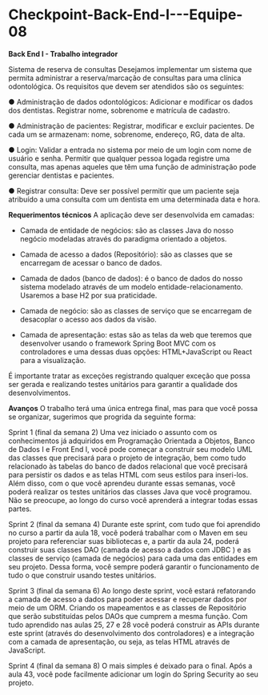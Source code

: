 # Checkpoint-Back-End-I---Equipe-08

**Back End I - Trabalho integrador**

Sistema de reserva de consultas
Desejamos implementar um sistema que permita administrar a reserva/marcação
de consultas para uma clínica odontológica. Os requisitos que devem ser
atendidos são os seguintes:

● Administração de dados odontológicos: Adicionar e modificar os dados
dos dentistas. Registrar nome, sobrenome e matrícula de cadastro.

● Administração de pacientes: Registrar, modificar e excluir pacientes. De
cada um se armazenam: nome, sobrenome, endereço, RG, data de alta.

● Login: Validar a entrada no sistema por meio de um login com nome de
usuário e senha. Permitir que qualquer pessoa logada registre uma
consulta, mas apenas aqueles que têm uma função de administração pode
gerenciar dentistas e pacientes.

● Registrar consulta: Deve ser possível permitir que um paciente seja
atribuído a uma consulta com um dentista em uma determinada data e
hora.

**Requerimentos técnicos**
A aplicação deve ser desenvolvida em camadas:

- Camada de entidade de negócios: são as classes Java do nosso negócio
modeladas através do paradigma orientado a objetos.

- Camada de acesso a dados (Repositório): são as classes que se encarregam
de acessar o banco de dados.

- Camada de dados (banco de dados): é o banco de dados do nosso sistema
modelado através de um modelo entidade-relacionamento. Usaremos a
base H2 por sua praticidade.

- Camada de negócio: são as classes de serviço que se encarregam de
desacoplar o acesso aos dados da visão.

- Camada de apresentação: estas são as telas da web que teremos que
desenvolver usando o framework Spring Boot MVC com os controladores e
uma dessas duas opções: HTML+JavaScript ou React para a visualização.

É importante tratar as exceções registrando qualquer exceção que possa ser
gerada e realizando testes unitários para garantir a qualidade dos
desenvolvimentos.

**Avanços**
O trabalho terá uma única entrega final, mas para que você possa se organizar,
sugerimos que progrida da seguinte forma:

Sprint 1 (final da semana 2)
Uma vez iniciado o assunto com os conhecimentos já adquiridos em Programação
Orientada a Objetos, Banco de Dados I e Front End I, você pode começar a
construir seu modelo UML das classes que precisará para o projeto de integração,
bem como tudo relacionado às tabelas do banco de dados relacional que você
precisará para persistir os dados e as telas HTML com seus estilos para inseri-los.
Além disso, com o que você aprendeu durante essas semanas, você poderá
realizar os testes unitários das classes Java que você programou. Não se preocupe,
ao longo do curso você aprenderá a integrar todas essas partes.

Sprint 2 (final da semana 4)
Durante este sprint, com tudo que foi aprendido no curso a partir da aula 18, você
poderá trabalhar com o Maven em seu projeto para referenciar suas bibliotecas e,
a partir da aula 24, poderá construir suas classes DAO (camada de acesso a dados
com JDBC ) e as classes de serviço (camada de negócios) para cada uma das
entidades em seu projeto. Dessa forma, você sempre poderá garantir o
funcionamento de tudo o que construir usando testes unitários.

Sprint 3 (final da semana 6)
Ao longo deste sprint, você estará refatorando a camada de acesso a dados para
poder acessar e recuperar dados por meio de um ORM. Criando os mapeamentos
e as classes de Repositório que serão substituídas pelos DAOs que cumprem a
mesma função.
Com tudo aprendido nas aulas 25, 27 e 28 você poderá construir as APIs durante
este sprint (através do desenvolvimento dos controladores) e a integração com a
camada de apresentação, ou seja, as telas HTML através de JavaScript.

Sprint 4 (final da semana 8)
O mais simples é deixado para o final. Após a aula 43, você pode facilmente
adicionar um login do Spring Security ao seu projeto.
